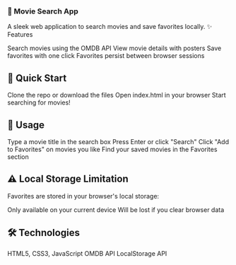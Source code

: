 ### 🎥 Movie Search App
A sleek web application to search movies and save favorites locally.
✨ Features

Search movies using the OMDB API
View movie details with posters
Save favorites with one click
Favorites persist between browser sessions

## 🚀 Quick Start

Clone the repo or download the files
Open index.html in your browser
Start searching for movies!

## 📱 Usage

Type a movie title in the search box
Press Enter or click "Search"
Click "Add to Favorites" on movies you like
Find your saved movies in the Favorites section

## ⚠️ Local Storage Limitation
Favorites are stored in your browser's local storage:

Only available on your current device
Will be lost if you clear browser data

## 🛠️ Technologies

HTML5, CSS3, JavaScript
OMDB API
LocalStorage API
